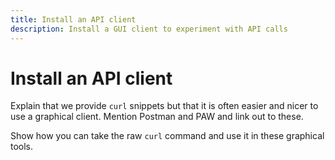 ```yaml
---
title: Install an API client
description: Install a GUI client to experiment with API calls
---
```


# Install an API client

Explain that we provide `curl` snippets but that it is often easier and nicer to use a graphical client. Mention Postman and PAW and link out to these.

Show how you can take the raw `curl` command and use it in these graphical tools.